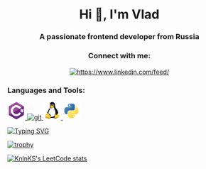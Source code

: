 
<h1 align="center">Hi 👋, I'm Vlad</h1>
<h3 align="center">A passionate frontend developer from Russia</h3>

<h3 align="center">Connect with me:</h3>
<p align="center">
<a href="https://linkedin.com/in/https://www.linkedin.com/feed/" target="blank"><img align="center" src="https://raw.githubusercontent.com/rahuldkjain/github-profile-readme-generator/master/src/images/icons/Social/linked-in-alt.svg" alt="https://www.linkedin.com/feed/" height="30" width="40" /></a>
</p>

<h3 align="left">Languages and Tools:</h3>
<p align="left"> <a href="https://www.w3schools.com/cs/" target="_blank" rel="noreferrer"> <img src="https://raw.githubusercontent.com/devicons/devicon/master/icons/csharp/csharp-original.svg" alt="csharp" width="40" height="40"/> </a> <a href="https://git-scm.com/" target="_blank" rel="noreferrer"> <img src="https://www.vectorlogo.zone/logos/git-scm/git-scm-icon.svg" alt="git" width="40" height="40"/> </a> <a href="https://www.linux.org/" target="_blank" rel="noreferrer"> <img src="https://raw.githubusercontent.com/devicons/devicon/master/icons/linux/linux-original.svg" alt="linux" width="40" height="40"/> </a> <a href="https://www.python.org" target="_blank" rel="noreferrer"> <img src="https://raw.githubusercontent.com/devicons/devicon/master/icons/python/python-original.svg" alt="python" width="40" height="40"/> </a> </p>


<a href="https://git.io/typing-svg"><img src="https://readme-typing-svg.demolab.com?font=Fira+Code&size=23&pause=1000&color=FF3A3A&background=40FF1B00&multiline=true&width=458&height=64&lines=%D0%9F%D1%80%D0%BE%D1%84%D0%B8%D0%BB%D1%8C+%D0%B8%D1%81%D1%82%D0%B8%D0%BD%D0%BD%D0%BE%D0%B3%D0%BE+%D0%B3%D0%B8%D0%BA%D0%B0" alt="Typing SVG" /></a>

[![trophy](https://github-profile-trophy.vercel.app/?username=leinther&theme=onedark)](https://github.com/leinther/Vladislav)


[![KnlnKS's LeetCode stats](https://leetcode-stats-six.vercel.app/api?username=elementslord&theme=dark)](https://github.com/leinther/Vladisla)
